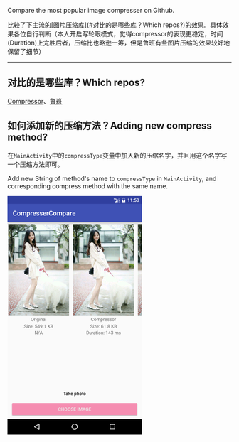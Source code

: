 Compare the most popular image compresser on Github.

比较了下主流的[图片压缩库](#对比的是哪些库？Which repos?)的效果。具体效果各位自行判断（本人开启写轮眼模式，觉得compressor的表现更稳定，时间(Duration)上完胜后者，压缩比也略逊一筹，但是鲁班有些图片压缩的效果较好地保留了细节）


---

## 对比的是哪些库？Which repos?
[Compressor](https://github.com/zetbaitsu/Compressor)、[鲁班](https://github.com/Curzibn/Luban)

## 如何添加新的压缩方法？Adding new compress method?
在`MainActivity`中的`compressType`变量中加入新的压缩名字，并且用这个名字写一个压缩方法即可。

Add new String of method's name to `compressType` in `MainActivity`, and corresponding compress method with the same name.

<a href="s.png"><img src="ss.png" width="60%"/></a>
